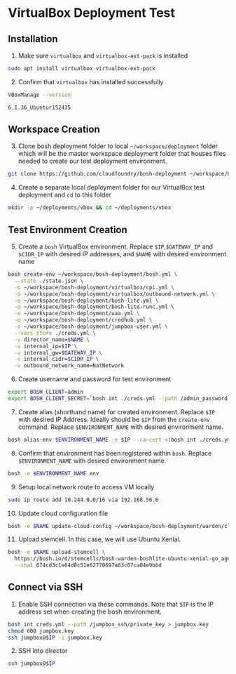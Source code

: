 # VirtualBox Deployment Test

## Installation

1. Make sure `virtualbox` and `virtualbox-ext-pack` is installed

```bash
sudo apt install virtualbox virtualbox-ext-pack
```

2. Confirm that `virtualbox` has installed successfully

```bash
VBoxManage --version

6.1.36_Ubuntur152435
```
## Workspace Creation


3. Clone bosh deployment folder to local `~/workspace/deployment` folder which will be the master workspace deployment folder that houses files needed to create our test deployment environment.

```bash
git clone https://github.com/cloudfoundry/bosh-deployment ~/workspace/bosh-deployment
```

4. Create a separate local deployment folder for our VirtualBox test deployment and `cd` to this folder
```bash
mkdir -p ~/deployments/vbox && cd ~/deployments/vbox
```
## Test Environment Creation
5. Create a `bosh` VirtualBox environment. Replace `$IP`,`$GATEWAY_IP` and `$CIDR_IP` with desired IP addresses, and `$NAME` with desired environment name

```bash
bosh create-env ~/workspace/bosh-deployment/bosh.yml \
  --state ./state.json \
  -o ~/workspace/bosh-deployment/virtualbox/cpi.yml \
  -o ~/workspace/bosh-deployment/virtualbox/outbound-network.yml \
  -o ~/workspace/bosh-deployment/bosh-lite.yml \
  -o ~/workspace/bosh-deployment/bosh-lite-runc.yml \
  -o ~/workspace/bosh-deployment/uaa.yml \
  -o ~/workspace/bosh-deployment/credhub.yml \
  -o ~/workspace/bosh-deployment/jumpbox-user.yml \
  --vars-store ./creds.yml \
  -v director_name=$NAME \
  -v internal_ip=$IP \
  -v internal_gw=$GATEWAY_IP \
  -v internal_cidr=$CIDR_IP \
  -v outbound_network_name=NatNetwork
```
6. Create username and password for test environment

```bash
export BOSH_CLIENT=admin
export BOSH_CLIENT_SECRET=`bosh int ./creds.yml --path /admin_password`
```

7. Create alias (shorthand name) for created environment. Replace `$IP` with desired IP Address. Ideally should be `$IP` from the `create-env` command. Replace `$ENVIRONMENT_NAME` with desired environment name. 

```bash
bosh alias-env $ENVIRONMENT_NAME -e $IP --ca-cert <(bosh int ./creds.yml --path /director_ssl/ca)
```

8. Confirm that environment has been registered within `bosh`. Replace `$ENVIRONMENT_NAME` with desired environment name. 

```bash
bosh -e $ENVIRONMENT_NAME env
```
9. Setup local network route to access VM locally
```bash
sudo ip route add 10.244.0.0/16 via 192.168.56.6
```

10. Update cloud configuration file
```bash
bosh -e $NAME update-cloud-config ~/workspace/bosh-deployment/warden/cloud-config.yml
```

11. Upload stemcell. In this case, we will use Ubuntu Xenial. 
```bash
bosh -e $NAME upload-stemcell \
  https://bosh.io/d/stemcells/bosh-warden-boshlite-ubuntu-xenial-go_agent?v=315.45 \
  --sha1 674cd3c1e64d8c51e62770697a63c07ca04e9bbd
```


## Connect via SSH
1. Enable SSH connection via these commands. Note that `$IP` is the IP address set when creating the bosh environment. 
```bash
bosh int creds.yml --path /jumpbox_ssh/private_key > jumpbox.key
chmod 600 jumpbox.key
ssh jumpbox@$IP -i jumpbox.key
```

2. SSH into director

```bash
ssh jumpbox@$IP
```
